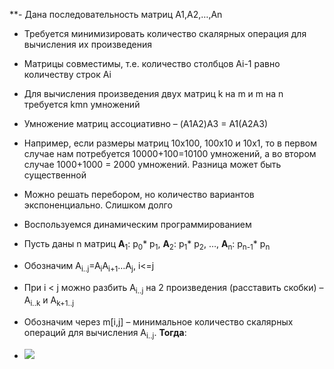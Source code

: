 **- Дана последовательность матриц A1,A2,…,An

- Требуется минимизировать количество скалярных операция для вычисления их произведения
- Матрицы совместимы, т.е. количество столбцов Ai-1 равно количеству строк Ai


  

- Для вычисления произведения двух матриц k на m и m на n требуется kmn умножений

- Умножение матриц ассоциативно – (A1A2)A3 = A1(A2A3)

- Например, если размеры матриц 10x100, 100x10 и 10x1, то в первом случае нам потребуется 10000+100=10100 умножений, а во втором случае 1000+1000 = 2000 умножений. Разница может быть существенной

- Можно решать перебором, но количество вариантов экспоненциально. Слишком долго
 
- Воспользуемся динамическим программированием


- Пусть даны n матриц **A**<sub>1</sub>: p<sub>0</sub>* p<sub>1</sub>, **A**<sub>2</sub>: p<sub>1</sub>* p<sub>2</sub>, …, **A**<sub>n</sub>: p<sub>n-1</sub>* p<sub>n</sub>

- Обозначим A<sub>i..j</sub>=A<sub>i</sub>A<sub>i+1</sub>…A<sub>j</sub>, i<=j

- При i < j можно разбить A<sub>i..j</sub> на 2 произведения (расставить скобки) – A<sub>i..k</sub> и A<sub>k+1..j</sub>

- Обозначим через m[i,j] – минимальное количество скалярных операций для вычисления A<sub>i..j</sub>.
**Тогда**: 
- ![](https://lh6.googleusercontent.com/HbQVLMTyLiBE1Pliw4ojRb3jFAl7-YuUt19opc9oYWI9hgj6GcK3n4ZqqFkPsBgW4Qf-V5Kn5NnAhmWZbNL7B1WLGxU-WyTiy67wMf5NuCx4P8hd1iFlvtrIKNhpvQu2FiKQ-7dzFtYvD5Z19f9Oojo)